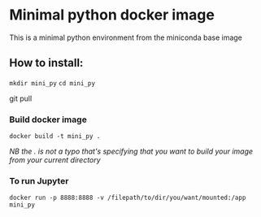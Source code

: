 # Minimal python docker image

This is a minimal python environment from the miniconda base image

## How to install:

`mkdir mini_py`
`cd mini_py`

git pull 

### Build docker image
`docker build -t mini_py .`

*NB the . is not a typo that's specifying that you want to build your image from your current directory* 

### To run Jupyter
`docker run -p 8888:8888 -v /filepath/to/dir/you/want/mounted:/app mini_py`
